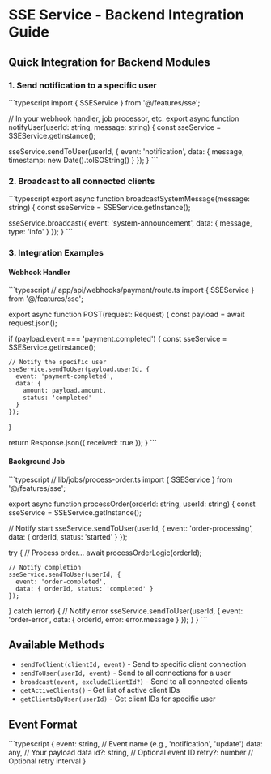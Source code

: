 # SSE Service - Backend Integration Guide

## Quick Integration for Backend Modules

### 1. Send notification to a specific user

\`\`\`typescript
import { SSEService } from '@/features/sse';

// In your webhook handler, job processor, etc.
export async function notifyUser(userId: string, message: string) {
const sseService = SSEService.getInstance();

sseService.sendToUser(userId, {
event: 'notification',
data: {
message,
timestamp: new Date().toISOString()
}
});
}
\`\`\`

### 2. Broadcast to all connected clients

\`\`\`typescript
export async function broadcastSystemMessage(message: string) {
const sseService = SSEService.getInstance();

sseService.broadcast({
event: 'system-announcement',
data: { message, type: 'info' }
});
}
\`\`\`

### 3. Integration Examples

#### Webhook Handler

\`\`\`typescript
// app/api/webhooks/payment/route.ts
import { SSEService } from '@/features/sse';

export async function POST(request: Request) {
const payload = await request.json();

if (payload.event === 'payment.completed') {
const sseService = SSEService.getInstance();

    // Notify the specific user
    sseService.sendToUser(payload.userId, {
      event: 'payment-completed',
      data: {
        amount: payload.amount,
        status: 'completed'
      }
    });

}

return Response.json({ received: true });
}
\`\`\`

#### Background Job

\`\`\`typescript
// lib/jobs/process-order.ts
import { SSEService } from '@/features/sse';

export async function processOrder(orderId: string, userId: string) {
const sseService = SSEService.getInstance();

// Notify start
sseService.sendToUser(userId, {
event: 'order-processing',
data: { orderId, status: 'started' }
});

try {
// Process order...
await processOrderLogic(orderId);

    // Notify completion
    sseService.sendToUser(userId, {
      event: 'order-completed',
      data: { orderId, status: 'completed' }
    });

} catch (error) {
// Notify error
sseService.sendToUser(userId, {
event: 'order-error',
data: { orderId, error: error.message }
});
}
}
\`\`\`

## Available Methods

- `sendToClient(clientId, event)` - Send to specific client connection
- `sendToUser(userId, event)` - Send to all connections for a user
- `broadcast(event, excludeClientId?)` - Send to all connected clients
- `getActiveClients()` - Get list of active client IDs
- `getClientsByUser(userId)` - Get client IDs for specific user

## Event Format

\`\`\`typescript
{
event: string, // Event name (e.g., 'notification', 'update')
data: any, // Your payload data
id?: string, // Optional event ID
retry?: number // Optional retry interval
}

